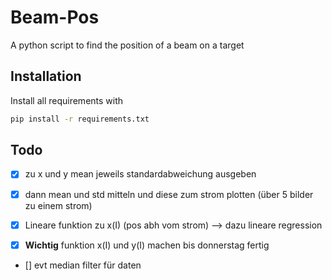 # Beam-Pos
A python script to find the position of a beam on a target

## Installation

Install all requirements with

```bash
pip install -r requirements.txt
```

## Todo

- [x] zu x und y mean jeweils standardabweichung ausgeben
- [x] dann mean und std mitteln und diese zum strom plotten (über 5 bilder zu einem strom)


- [x] Lineare funktion zu x(I) (pos abh vom strom) --> dazu lineare regression
- [x] **Wichtig** funktion x(I) und y(I) machen bis donnerstag fertig 

- [] evt median filter für daten
